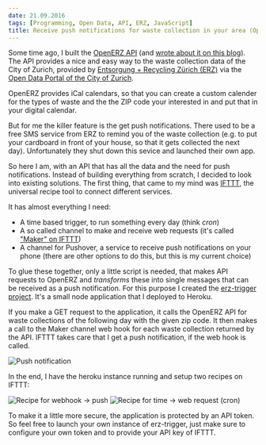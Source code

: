 ```yaml
---
date: 21.09.2016
tags: [Programming, Open Data, API, ERZ, JavaScript]
title: Receive push notifications for waste collection in your area (OpenERZ)
---
```


Some time ago, I built the [OpenERZ API](http://openerz.herokuapp.com/) (and [wrote about it on this blog](http://metaodi.ch/posts/2015/01/openerz/)).
The API provides a nice and easy way to the waste collection data of the City of Zurich, provided by [Entsorgung + Recycling Zürich (ERZ)](https://www.stadt-zuerich.ch/ted/de/index/entsorgung_recycling.html) via the [Open Data Portal of the City of Zurich](https://data.stadt-zuerich.ch/dataset?tags=entsorgung).

OpenERZ provides iCal calendars, so that you can create a custom calender for the types of waste and the the ZIP code your interested in and put that in your digital calendar.

But for me the killer feature is the get push notifications.
There used to be a free SMS service from ERZ to remind you of the waste collection (e.g. to put your cardboard in front of your house, so that it gets collected the next day).
Unfortunately they shut down this sevice and launched their own app.

So here I am, with an API that has all the data and the need for push notifications.
Instead of building everything from scratch, I decided to look into existing solutions.
The first thing, that came to my mind was [IFTTT](https://ifttt.com), the universal recipe tool to connect different services.

It has almost everything I need:

* A time based trigger, to run something every day (think _cron_)
* A so called channel to make and receive web requests (it's called ["Maker" on IFTTT](https://ifttt.com/maker))
* A channel for Pushover, a service to receive push notifications on your phone (there are other options to do this, but this is my current choice)

To glue these together, only a little script is needed, that makes API requests to OpenERZ and _transforms_ these into single messages that can be received as a push notification.
For this purpose I created the [erz-trigger project](https://github.com/metaodi/erz-trigger).
It's a small node application that I deployed to Heroku.

If you make a GET request to the application, it calls the OpenERZ API for waste collections of the following day with the given zip code.
It then makes a call to the Maker channel web hook for each waste collection returned by the API.
IFTTT takes care that I get a push notification, if the web hook is called.

![Push notification]({{urls.media}}/push_notification.png)

In the end, I have the heroku instance running and setup two recipes on IFTTT:

![Recipe for webhook -> push]({{urls.media}}/webhook_recipe.png)
![Recipe for time -> web request (cron)]({{urls.media}}/cron_recipe.png)

To make it a little more secure, the application is protected by an API token.
So feel free to launch your own instance of erz-trigger, just make sure to configure your own token and to provide your API key of IFTTT.




